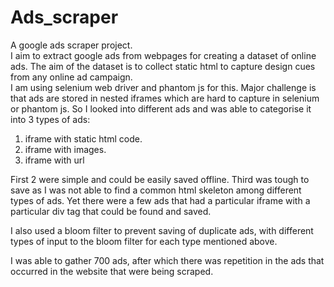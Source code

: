 # Ads_scraper
A google ads scraper project.  
I aim to extract google ads from webpages for creating a dataset of online ads. The aim of the dataset is to collect static html to capture design cues from any online ad campaign.  
I am using selenium web driver and phantom js for this. Major challenge is that ads are stored in nested iframes which are hard to capture in selenium or phantom js. So I looked into different ads and was able to categorise it into 3 types of ads:
1. iframe with static html code.  
2. iframe with images.  
3. iframe with url

First 2 were simple and could be easily saved offline. Third was tough to save as I was not able to find a common html skeleton among different types of ads. Yet there were a few ads that had a particular iframe with a particular div tag that could be found and saved.

I also used a bloom filter to prevent saving of duplicate ads, with different types of input to the bloom filter for each type mentioned above. 

I was able to gather 700 ads, after which there was repetition in the ads that occurred in the website that were being scraped.

